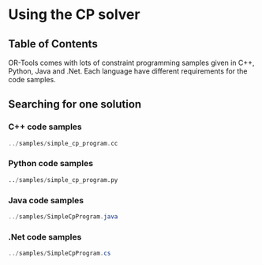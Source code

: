 # Using the CP solver

## Table of Contents

OR-Tools comes with lots of constraint programming samples given in C++, Python, Java
and .Net. Each language have different requirements for the code samples.

## Searching for one solution

### C++ code samples
```cpp
../samples/simple_cp_program.cc
```

### Python code samples
```python
../samples/simple_cp_program.py
```

### Java code samples
```java
../samples/SimpleCpProgram.java
```

### .Net code samples
```cs
../samples/SimpleCpProgram.cs
```
